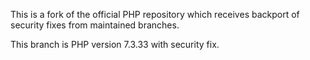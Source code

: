 This is a fork of the official PHP repository which receives backport of security fixes from maintained branches.

This branch is PHP version 7.3.33 with security fix.

